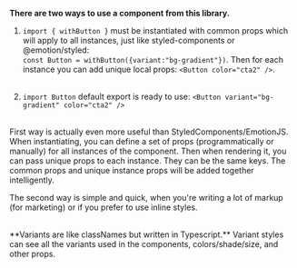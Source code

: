 **There are two ways to use a component from this library.**

1. `import { withButton }` must be instantiated with common props which will apply to all instances, just like styled-components or @emotion/styled:  
   `const Button = withButton({variant:"bg-gradient"})`. Then for each instance you can add unique local props: `<Button color="cta2" />`.  
   <br />

2. `import Button` default export is ready to use: `<Button variant="bg-gradient" color="cta2" />`  
   <br />

First way is actually even more useful than StyledComponents/EmotionJS. When instantiating, you can define a set of props (programmatically or manually) for all instances of the component. Then when rendering it, you can pass unique props to each instance. They can be the same keys. The common props and unique instance props will be added together intelligently.

The second way is simple and quick, when you're writing a lot of markup (for marketing) or if you prefer to use inline styles.

<br />
**Variants are like classNames but written in Typescript.** Variant styles can see all the variants used in the components, colors/shade/size, and other props.
